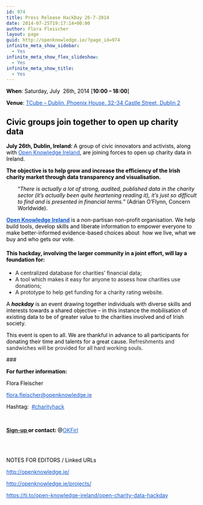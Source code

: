 ```yaml
---
id: 974
title: Press Release HackDay 26-7-2014
date: 2014-07-25T19:17:14+00:00
author: Flora Fleischer
layout: page
guid: http://openknowledge.ie/?page_id=974
infinite_meta_show_sidebar:
  - Yes
infinite_meta_show_flex_slideshow:
  - Yes
infinite_meta_show_title:
  - Yes
---
```

<p dir="ltr" style="color: #222222;">
  <span style="font-weight: bold; color: #000000;">When</span><span style="color: #000000;">: <span class="aBn" tabindex="0" data-term="goog_1704855137"><span class="aQJ">Saturday, July  26th, 2014</span></span> [</span><span style="font-weight: bold; color: #000000;"><span class="aBn" tabindex="0" data-term="goog_1704855138"><span class="aQJ">10:00 &#8211; 18:00</span></span></span><span style="color: #000000;">]</span>
</p>

<p dir="ltr" style="color: #222222;">
  <span style="font-weight: bold; color: #000000;">Venue</span><span style="color: #000000;">: </span><a style="color: #1155cc;" href="http://maps.google.com/maps?q=53.3434%2C-6.26923+%28TCube+-+Dublin%2C+Phoenix+House%2C+32-34+Castle+Street%2C+Dublin+2%29" target="_blank">TCube &#8211; Dublin, Phoenix House, 32-34 Castle Street, Dublin 2</a>
</p>

<h2 dir="ltr" style="color: #222222;">
  <span style="font-weight: bold; color: #000000;">Civic groups join together to open up charity data</span>
</h2>

<span style="font-weight: bold; color: #000000;"><span class="aBn" tabindex="0" data-term="goog_1704855139"><span class="aQJ">July 26th</span></span>, Dublin, Ireland: </span><span style="color: #000000;">A group of civic innovators and activists, along with <a style="color: #1155cc;" href="/" target="_blank">Open Knowledge Ireland</a>, are joining forces to open up charity data in Ireland.</span>

<p dir="ltr" style="color: #222222;">
  <span style="font-weight: bold; color: #000000;">The objective is to help grow and increase the efficiency of the Irish charity market through data transparency and visualisation.</span>
</p>

<p dir="ltr" style="color: #222222; padding-left: 30px;">
  <span style="color: #000000;">&#8220;</span><span style="font-style: italic; color: #000000;">There is actually a lot of strong, audited, published data in the charity sector (it&#8217;s actually been quite heartening reading it), it&#8217;s just so difficult to find and is presented in financial terms.</span><span style="color: #000000;">&#8221; (Adrian O&#8217;Flynn, Concern Worldwide).</span>
</p>

**<a style="color: #1155cc;" href="/" target="_blank">Open Knowledge Ireland</a>**<span style="color: #000000;"> is a non-partisan non-profit organisation. We help build tools, develop skills and liberate information to empower everyone to make better-informed evidence-based choices about  how we live, what we buy and who gets our vote.</span>

<h4 dir="ltr" style="color: #222222;">
  <strong><span style="color: #000000;">This hackday, involving the larger community in a joint effort, will lay a foundation for:</span></strong>
</h4>

  * A centralized database for charities&#8217; financial data;
  * A tool which makes it easy for anyone to assess how charities use donations;
  * A prototype to help get funding for a charity rating website.

<span style="color: #000000;">A </span><span style="font-weight: bold; font-style: italic; color: #000000;">hackday</span><span style="color: #000000;"> is an event drawing together individuals with diverse skills and interests towards a shared objective &#8211; in this instance the mobilisation of existing data to be of greater value to the charities involved and of Irish society.</span>

<p dir="ltr" style="color: #222222;">
  <span style="color: #000000;">This event is open to all. We are thankful in advance to all participants for donating their time and talents for a great cause. </span>Refreshments and sandwiches will be provided for all hard working souls.
</p>

<p dir="ltr" style="color: #222222;">
  <span style="color: #000000;">###</span>
</p>

<p dir="ltr" style="color: #222222;">
  <strong><span style="color: #000000;">For further information:</span></strong>
</p>

<span style="color: #000000;">Flora Fleischer</span>

<span style="color: #000000;"><a style="color: #1155cc;" href="mailto:flora.fleischer@openknowledge.ie" target="_blank">flora.fleischer@openknowledge.<wbr />ie</a></span>

<span style="color: #000000;">Hashtag:  </span><a style="color: #1155cc;" href="https://twitter.com/hashtag/CharityHack?src=hash" target="_blank">#charityhack</a>

&nbsp;

<p dir="ltr" style="color: #222222;">
  <span style="font-weight: bold; color: #000000;"><a href="https://ti.to/open-knowledge-ireland/open-charity-data-hackday">Sign-up </a>or contact: </span><span style="color: #000000;">@</span><a style="color: #1155cc;" href="https://twitter.com/OKFirl" target="_blank">OKFirl</a>
</p>

<br style="color: #222222;" /><br style="color: #222222;" />

<p dir="ltr" style="color: #222222;">
  <span style="color: #000000;">NOTES FOR EDITORS / Linked URLs</span>
</p>

<p dir="ltr" style="color: #222222;">
  <a style="color: #1155cc;" href="/projects/" target="_blank">http://openknowledge.ie/</a>
</p>

<p dir="ltr" style="color: #222222;">
  <a style="color: #1155cc;" href="/projects/" target="_blank">http://openknowledge.ie/<wbr />projects/</a>
</p>

<p dir="ltr" style="color: #222222;">
  <a style="color: #1155cc;" href="https://ti.to/open-knowledge-ireland/open-charity-data-hackday" target="_blank">https://ti.to/open-knowledge-<wbr />ireland/open-charity-data-<wbr />hackday</a>
</p>